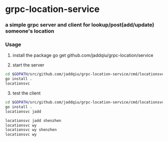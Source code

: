 # grpc-location-service

### a simple grpc server  and client for lookup/post(add/update) someone's location

### Usage
1. install the package
go get github.com/jaddqiu/grpc-location/service

2. start the server

```bash
cd $GOPATH/src/github.com/jaddqiu/grpc-location-service/cmd/locationsvc
go install .
locationsvc
```
3. test the client
```bash
cd $GOPATH/src/github.com/jaddqiu/grpc-location-service/cmd/locationsvc
go install .
locationsvc jadd

locationsvc jadd shenzhen
locationsvc wy
locationsvc wy shenzhen
locationsvc wy
```

